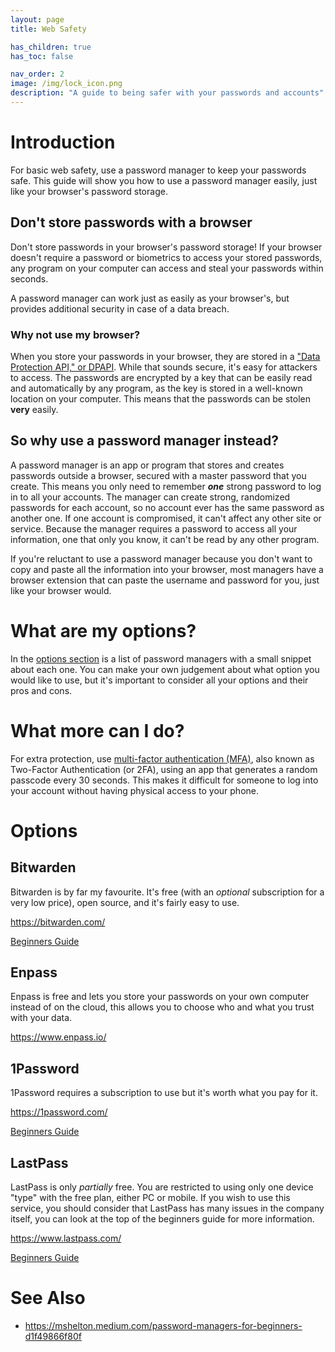 ```yaml
---
layout: page
title: Web Safety

has_children: true
has_toc: false

nav_order: 2
image: /img/lock_icon.png
description: "A guide to being safer with your passwords and accounts"
---
```


# Introduction

For basic web safety, use a password manager to keep your passwords safe. This guide will show you how to use a password manager easily, just like your browser's password storage.

## Don't store passwords with a browser

Don't store passwords in your browser's password storage! If your browser doesn't require a password or biometrics to access your stored passwords, any program on your computer can access and steal your passwords within seconds.

A password manager can work just as easily as your browser's, but provides additional security in case of a data breach.

### Why not use my browser?

When you store your passwords in your browser, they are stored in a ["Data Protection API," or DPAPI](https://en.wikipedia.org/wiki/Data_Protection_API). While that sounds secure, it's easy for attackers to access. The passwords are encrypted by a key that can be easily read and automatically by any program, as the key is stored in a well-known location on your computer. This means that the passwords can be stolen **very** easily.

## So why use a password manager instead?

A password manager is an app or program that stores and creates passwords outside a browser, secured with a master password that you create. This means you only need to remember **_one_** strong password to log in to all your accounts. The manager can create strong, randomized passwords for each account, so no account ever has the same password as another one. If one account is compromised, it can't affect any other site or service. Because the manager requires a password to access all your information, one that only you know, it can't be read by any other program.

If you're reluctant to use a password manager because you don't want to copy and paste all the information into your browser, most managers have a browser extension that can paste the username and password for you, just like your browser would.

# What are my options?

In the [options section](#options) is a list of password managers with a small snippet about each one. You can make your own judgement about what option you would like to use, but it's important to consider all your options and their pros and cons.

# What more can I do?

For extra protection, use [multi-factor authentication (MFA)](mfa.md), also known as Two-Factor Authentication (or 2FA), using an app that generates a random passcode every 30 seconds. This makes it difficult for someone to log into your account without having physical access to your phone.

# Options

## Bitwarden

Bitwarden is by far my favourite. It's free (with an _optional_ subscription for a very low price), open source, and it's fairly easy to use.

<https://bitwarden.com/>

[Beginners Guide](https://mshelton.medium.com/bitwarden-for-beginners-74cf93679457)

## Enpass

Enpass is free and lets you store your passwords on your own computer instead of on the cloud, this allows you to choose who and what you trust with your data.

<https://www.enpass.io/>

## 1Password

1Password requires a subscription to use but it's worth what you pay for it.

<https://1password.com/>

[Beginners Guide](https://mshelton.medium.com/introduction-to-password-managers-5e15baa8b26e)

## LastPass

LastPass is only _partially_ free. You are restricted to using only one device "type" with the free plan, either PC or mobile. If you wish to use this service, you should consider that LastPass has many issues in the company itself, you can look at the top of the beginners guide for more information.

<https://www.lastpass.com/>

[Beginners Guide](https://mshelton.medium.com/lastpass-for-beginners-e921f35d4114)

# See Also

- <https://mshelton.medium.com/password-managers-for-beginners-d1f49866f80f>
